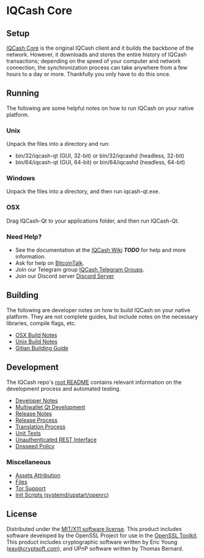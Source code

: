 IQCash Core
=====================

Setup
---------------------
[IQCash Core](https://github.com/IQCASH/IQCash/releases/latest) is the original IQCash client and it builds the backbone of the network. However, it downloads and stores the entire history of IQCash transactions; depending on the speed of your computer and network connection, the synchronization process can take anywhere from a few hours to a day or more. Thankfully you only have to do this once.

Running
---------------------
The following are some helpful notes on how to run IQCash on your native platform.

### Unix

Unpack the files into a directory and run:

- bin/32/iqcash-qt (GUI, 32-bit) or bin/32/iqcashd (headless, 32-bit)
- bin/64/iqcash-qt (GUI, 64-bit) or bin/64/iqcashd (headless, 64-bit)

### Windows

Unpack the files into a directory, and then run iqcash-qt.exe.

### OSX

Drag IQCash-Qt to your applications folder, and then run IQCash-Qt.

### Need Help?

* See the documentation at the [IQCash Wiki](https://en.bitcoin.it/wiki/Main_Page) ***TODO***
for help and more information.
* Ask for help on [BitcoinTalk](https://bitcointalk.org/index.php?topic=4360591.0).
* Join our Telegram group [IQCash Telegram Groups](https://t.me/IQ_cash).
* Join our Discord server [Discord Server](http://discord.gg/Ruc4K4V)

Building
---------------------
The following are developer notes on how to build IQCash on your native platform. They are not complete guides, but include notes on the necessary libraries, compile flags, etc.

- [OSX Build Notes](build-osx.md)
- [Unix Build Notes](build-unix.md)
- [Gitian Building Guide](gitian-building.md)

Development
---------------------
The IQCash repo's [root README](https://github.com/IQCASH/IQCash/blob/master/README.md) contains relevant information on the development process and automated testing.

- [Developer Notes](developer-notes.md)
- [Multiwallet Qt Development](multiwallet-qt.md)
- [Release Notes](release-notes.md)
- [Release Process](release-process.md)
- [Translation Process](translation_process.md)
- [Unit Tests](unit-tests.md)
- [Unauthenticated REST Interface](REST-interface.md)
- [Dnsseed Policy](dnsseed-policy.md)

### Miscellaneous
- [Assets Attribution](assets-attribution.md)
- [Files](files.md)
- [Tor Support](tor.md)
- [Init Scripts (systemd/upstart/openrc)](init.md)

License
---------------------
Distributed under the [MIT/X11 software license](http://www.opensource.org/licenses/mit-license.php).
This product includes software developed by the OpenSSL Project for use in the [OpenSSL Toolkit](https://www.openssl.org/). This product includes
cryptographic software written by Eric Young ([eay@cryptsoft.com](mailto:eay@cryptsoft.com)), and UPnP software written by Thomas Bernard.
